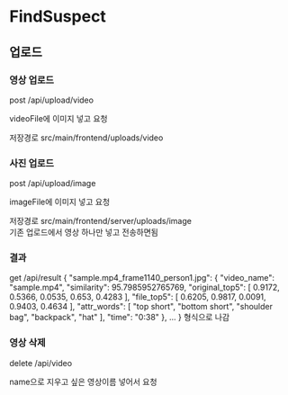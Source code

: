 # FindSuspect

## 업로드

### 영상 업로드

post /api/upload/video

videoFile에 이미지 넣고 요청

저장경로 src/main/frontend/uploads/video

### 사진 업로드 

post /api/upload/image

imageFile에 이미지 넣고 요청

저장경로 src/main/frontend/server/uploads/image
<br>
기존 업로드에서 영상 하나만 넣고 전송하면됨 
<br>



### 결과

get /api/result
{
    "sample.mp4_frame1140_person1.jpg": {
        "video_name": "sample.mp4",
        "similarity": 95.7985952765769,
        "original_top5": [
            0.9172,
            0.5366,
            0.0535,
            0.653,
            0.4283
        ],
        "file_top5": [
            0.6205,
            0.9817,
            0.0091,
            0.9403,
            0.4634
        ],
        "attr_words": [
            "top short",
            "bottom short",
            "shoulder bag",
            "backpack",
            "hat"
        ],
        "time": "0:38"
    },
    ...
} 형식으로 나감

### 영상 삭제

delete /api/video

name으로 지우고 싶은 영상이름 넣어서 요청


